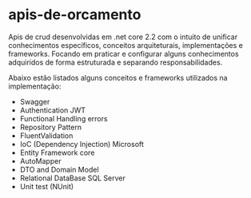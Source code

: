 # apis-de-orcamento

Apis de crud desenvolvidas em .net core 2.2 com o intuito de unificar conhecimentos específicos, conceitos arquiteturais, implementações e frameworks. Focando em praticar e configurar alguns conhecimentos adquiridos de forma estruturada e separando responsabilidades.

Abaixo estão listados alguns conceitos e frameworks utilizados na implementação:

* Swagger
* Authentication JWT
* Functional Handling errors
* Repository Pattern
* FluentValidation
* IoC (Dependency Injection) Microsoft
* Entity Framework core
* AutoMapper 
* DTO and Domain Model
* Relational DataBase SQL Server
* Unit test (NUnit)
